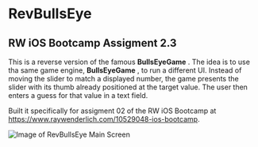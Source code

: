 # RevBullsEye
## RW iOS Bootcamp Assigment 2.3

This is a reverse version of the famous **BullsEyeGame** . The idea is to use tha same game engine, **BullsEyeGame** , to run a different UI. Instead of moving the slider to match a displayed number, the game presents the slider with its thumb already positioned at the target value. The user then enters a guess for that value in a text field.


Built it specifically for assigment 02 of the RW iOS Bootcamp at https://www.raywenderlich.com/10529048-ios-bootcamp.

![Image of RevBullsEye Main Screen](Screenshots/revbullseye-screen1.jpg)
